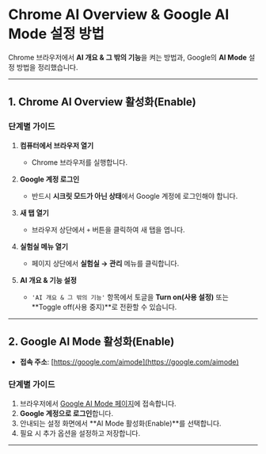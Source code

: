 # Chrome AI Overview & Google AI Mode 설정 방법

Chrome 브라우저에서 **AI 개요 & 그 밖의 기능**을 켜는 방법과, Google의 **AI Mode** 설정 방법을 정리했습니다.

---

## 1. Chrome AI Overview 활성화(Enable)

### 단계별 가이드
1. **컴퓨터에서 브라우저 열기**
   - Chrome 브라우저를 실행합니다.

2. **Google 계정 로그인**
   - 반드시 **시크릿 모드가 아닌 상태**에서 Google 계정에 로그인해야 합니다.

3. **새 탭 열기**
   - 브라우저 상단에서 `+` 버튼을 클릭하여 새 탭을 엽니다.

4. **실험실 메뉴 열기**
   - 페이지 상단에서 **실험실 → 관리** 메뉴를 클릭합니다.

5. **AI 개요 & 기능 설정**
   - `'AI 개요 & 그 밖의 기능'` 항목에서 토글을 **Turn on(사용 설정)** 또는 **Toggle off(사용 중지)**로 전환할 수 있습니다.

---

## 2. Google AI Mode 활성화(Enable)

- **접속 주소**: [https://google.com/aimode](https://google.com/aimode)

### 단계별 가이드
1. 브라우저에서 [Google AI Mode 페이지](https://google.com/aimode)에 접속합니다.  
2. **Google 계정으로 로그인**합니다.  
3. 안내되는 설정 화면에서 **AI Mode 활성화(Enable)**를 선택합니다.  
4. 필요 시 추가 옵션을 설정하고 저장합니다.  

---
